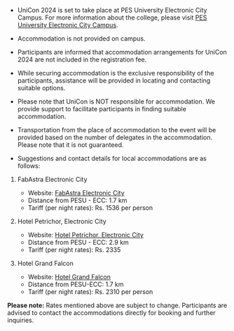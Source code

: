 - UniCon 2024 is set to take place at PES University Electronic City Campus. For more information about the college, please visit [PES University Electronic City Campus](https://maps.app.goo.gl/HRgRPoBTENmNFHw98).
- Accommodation is not provided on campus.

- Participants are informed that accommodation arrangements for UniCon 2024 are not included in the registration fee.
- While securing accommodation is the exclusive responsibility of the participants, assistance will be provided in locating and contacting suitable options.
- Please note that UniCon is NOT responsible for accommodation. We provide support to facilitate participants in finding suitable accommodation.

- Transportation from the place of accommodation to the event will be provided based on the number of delegates in the accommodation. Please note that it is not guaranteed.

- Suggestions and contact details for local accommodations are as follows:

1. FabAstra Electronic City

   - Website: [FabAstra Electronic City](https://www.booking.com/Share-l3ztZe)
   - Distance from PESU - ECC: 1.7 km
   - Tariff (per night rates): Rs. 1536 per person

2. Hotel Petrichor, Electronic City

   - Website: [Hotel Petrichor, Electronic City](http://bit.ly/42rp9sl)
   - Distance from PESU - ECC: 2.9 km
   - Tariff (per night rates): Rs. 2335

3. Hotel Grand Falcon

   - Website: [Hotel Grand Falcon](https://www.booking.com/Share-Xlt5LH)
   - Distance from PESU-ECC: 1.7 km
   - Tariff (per night rates): Rs. 2310 per person

**Please note:**
Rates mentioned above are subject to change. Participants are advised to contact the accommodations directly for booking and further inquiries.
